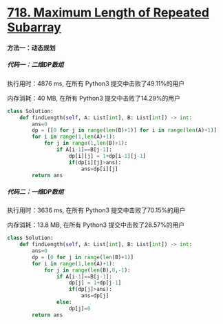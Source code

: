# [718. Maximum Length of Repeated Subarray](https://leetcode-cn.com/problems/maximum-length-of-repeated-subarray/)

#### 方法一：动态规划

##### 代码一：二维DP数组

执行用时：4876 ms, 在所有 Python3 提交中击败了49.11%的用户

内存消耗：40 MB, 在所有 Python3 提交中击败了14.29%的用户

```python
class Solution:
    def findLength(self, A: List[int], B: List[int]) -> int:
        ans=0
        dp = [[0 for j in range(len(B)+1)] for i in range(len(A)+1)]
        for i in range(1,len(A)+1):
            for j in range(1,len(B)+1):
                if A[i-1]==B[j-1]:
                    dp[i][j] = 1+dp[i-1][j-1]
                    if(dp[i][j]>ans):
                        ans=dp[i][j]
        return ans
```

##### 代码二：一维DP数组

执行用时：3636 ms, 在所有 Python3 提交中击败了70.15%的用户

内存消耗：13.8 MB, 在所有 Python3 提交中击败了28.57%的用户

```python
class Solution:
    def findLength(self, A: List[int], B: List[int]) -> int:
        ans=0
        dp = [0 for j in range(len(B)+1)]
        for i in range(1,len(A)+1):
            for j in range(len(B),0,-1):
                if A[i-1]==B[j-1]:
                    dp[j] = 1+dp[j-1]
                    if(dp[j]>ans):
                        ans=dp[j]
                else:
                    dp[j]=0
        return ans
```

